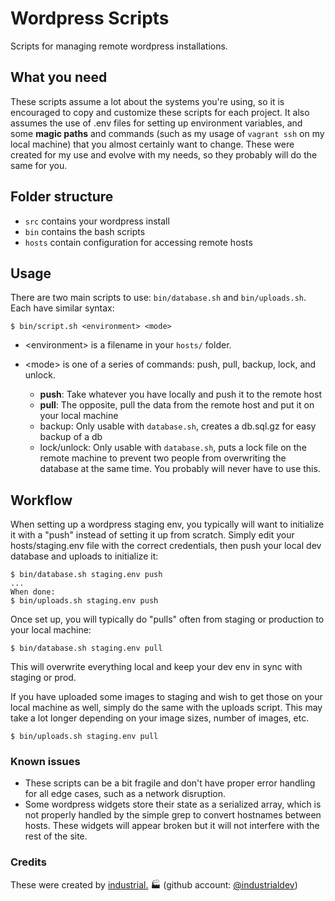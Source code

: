 # Wordpress Scripts
Scripts for managing remote wordpress installations.

## What you need
These scripts assume a lot about the systems you're using, so it is encouraged to copy and customize these scripts for each project. It also assumes the use of .env files for setting up environment variables, and some **magic paths** and commands (such as my usage of ``vagrant ssh`` on my local machine) that you almost certainly want to change. These were created for my use and evolve with my needs, so they probably will do the same for you.

## Folder structure
* ``src`` contains your wordpress install
* ``bin`` contains the bash scripts
* ``hosts`` contain configuration for accessing remote hosts

## Usage
There are two main scripts to use: ``bin/database.sh`` and ``bin/uploads.sh``. Each have similar syntax:
```
$ bin/script.sh <environment> <mode>
```
* \<environment\> is a filename in your ``hosts/`` folder.
* \<mode\> is one of a series of commands: push, pull, backup, lock, and unlock.
  
  * **push**: Take whatever you have locally and push it to the remote host
  * **pull**: The opposite, pull the data from the remote host and put it on your local machine
  * backup: Only usable with ``database.sh``, creates a db.sql.gz for easy backup of a db
  * lock/unlock: Only usable with `database.sh`, puts a lock file on the remote machine to prevent two people from overwriting the database at the same time. You probably will never have to use this.
  
## Workflow
When setting up a wordpress staging env, you typically will want to initialize it with a "push" instead of setting it up from scratch. Simply edit your hosts/staging.env file with the correct credentials, then push your local dev database and uploads to initialize it:

```
$ bin/database.sh staging.env push
...
When done:
$ bin/uploads.sh staging.env push
```

Once set up, you will typically do "pulls" often from staging or production to your local machine:
```
$ bin/database.sh staging.env pull
```
This will overwrite everything local and keep your dev env in sync with staging or prod.

If you have uploaded some images to staging and wish to get those on your local machine as well, simply do the same with the uploads script. This may take a lot longer depending on your image sizes, number of images, etc.

```
$ bin/uploads.sh staging.env pull
```

### Known issues
* These scripts can be a bit fragile and don't have proper error handling for all edge cases, such as a network disruption.
* Some wordpress widgets store their state as a serialized array, which is not properly handled by the simple grep to convert hostnames between hosts. These widgets will appear broken but it will not interfere with the rest of the site.

### Credits
These were created by [industrial.](https://industrialagency.ca/) :factory:  (github account: [@industrialdev](https://github.com/industrialdev))
